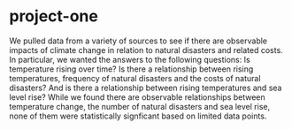 # project-one

We pulled data from a variety of sources to see if there are observable impacts of climate change in relation to natural disasters and related costs. 
In particular, we wanted the answers to the following questions: Is temperature rising over time? Is there a relationship between rising temperatures, frequency of natural disasters and the costs of natural disasters? And is there a relationship between rising temperatures and sea level rise?
While we found there are observable relationships between temperature change, the number of natural disasters and sea level rise, none of them were statistically signficant based on limited data points.

